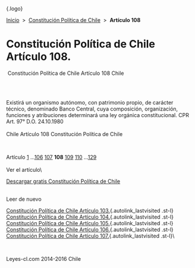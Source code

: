 <div class="wrapper">

[](/index.htm){.logo}
<div class="breadcrumbs">

[Inicio](/index.htm)  &gt;  [Constitución Política de
Chile](/constitucion_politica_de_chile.htm "Constitución Política de Chile")
 &gt;  **Artículo 108**

</div>

<div class="middle">

<div class="container">

Constitución Política de Chile\
Artículo 108.
===============================

<div id="goser">

</div>

﻿
Constitución Política de Chile Artículo 108 Chile

\
﻿
<div id="squareAds">

</div>

<div id="statya">

Existirá un organismo autónomo, con patrimonio propio, de carácter
técnico, denominado Banco Central, cuya composición, organización,
funciones y atribuciones determinará una ley orgánica constitucional.
CPR Art. 97° D.O. 24.10.1980\
\
Chile Artículo 108 Constitución Política de Chile

</div>

﻿
<div id="ads1">

</div>

<div class="breadstat">

Artículo
[1](/constitucion_politica_de_chile/1.htm) ...[106](/constitucion_politica_de_chile/106.htm) [107](/constitucion_politica_de_chile/107.htm) **108** [109](/constitucion_politica_de_chile/109.htm) [110](/constitucion_politica_de_chile/110.htm) ...[129](/constitucion_politica_de_chile/129.htm) \
\
Ver el artículo\

</div>

[Descargar gratis Constitución Política de
Chile](/constitucion_politica_de_chile/download.htm "Descargar gratis Constitución Política de Chile")
﻿
<div style="clear: left">

</div>

\
Leer de nuevo

[Constitución Política de Chile Artículo
103.](/constitucion_politica_de_chile/103.htm){.autolink_lastvisited
.st-l} [Constitución Política de Chile Artículo
104.](/constitucion_politica_de_chile/104.htm){.autolink_lastvisited
.st-l} [Constitución Política de Chile Artículo
105.](/constitucion_politica_de_chile/105.htm){.autolink_lastvisited
.st-l} [Constitución Política de Chile Artículo
106.](/constitucion_politica_de_chile/106.htm){.autolink_lastvisited
.st-l} [Constitución Política de Chile Artículo
107.](/constitucion_politica_de_chile/107.htm){.autolink_lastvisited
.st-l}\

</div>

﻿
<div id="LeftAds">

</div>

</div>

Leyes-cl.com 2014-2016 Chile

</div>
